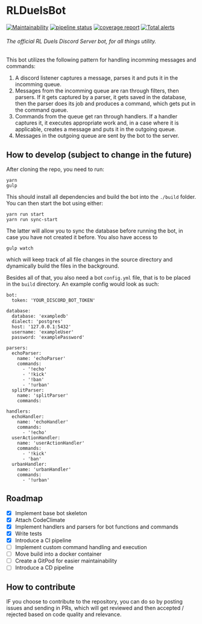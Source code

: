 # RLDuelsBot
[![Maintainability](https://api.codeclimate.com/v1/badges/67c0a3ae434c3fb8f0b7/maintainability)](https://codeclimate.com/github/Kamilczak020/RLDuelsBot/maintainability)
[![pipeline status](https://gitlab.com/Kamilczak020/rlduelsbot/badges/master/pipeline.svg)](https://gitlab.com/Kamilczak020/rlduelsbot/commits/master)
[![coverage report](https://gitlab.com/Kamilczak020/rlduelsbot/badges/master/coverage.svg)](https://gitlab.com/Kamilczak020/rlduelsbot/commits/master)
[![Total alerts](https://img.shields.io/lgtm/alerts/g/Kamilczak020/RLDuelsBot.svg?logo=lgtm&logoWidth=18)](https://lgtm.com/projects/g/Kamilczak020/RLDuelsBot/alerts/)

###### The official RL Duels Discord Server bot, for all things utility.

This bot utilizes the following pattern for handling incomming messages and commands:

1. A discord listener captures a message, parses it and puts it in the incomming queue.
2. Messages from the incomming queue are ran through filters, then parsers.
If it gets captured by a parser, it gets saved in the database, then the parser does its job and produces a command,
which gets put in the command queue.
3. Commands from the queue get ran through handlers. If a handler captures it, it executes appropriate work and,
in a case where it is applicable, creates a message and puts it in the outgoing queue.
4. Messages in the outgoing queue are sent by the bot to the server.


## How to develop (subject to change in the future)

After cloning the repo, you need to run:
```
yarn
gulp
```

This should install all dependencies and build the bot into the `./build` folder.
You can then start the bot using either:
```
yarn run start
yarn run sync-start
```
The latter will allow you to sync the database before running the bot, in case you have not created it before.
You also have access to 
```
gulp watch
```
which will keep track of all file changes in the source directory and dynamically build the files in the background.

Besides all of that, you also need a bot `config.yml` file, that is to be placed in the `build` directory.
An example config would look as such:
```
bot:
  token: 'YOUR_DISCORD_BOT_TOKEN'

database:
  database: 'exampledb'
  dialect: 'postgres'
  host: '127.0.0.1:5432'
  username: 'exampleUser'
  password: 'examplePassword'

parsers:
  echoParser:
    name: 'echoParser'
    commands:
      - '!echo'
      - '!kick'
      - '!ban'
      - '!urban'
  splitParser:
    name: 'splitParser'
    commands:

handlers:
  echoHandler:
    name: 'echoHandler'
    commands:
      - '!echo'
  userActionHandler:
    name: 'userActionHandler'
    commands: 
      - '!kick'
      - 'ban'
  urbanHandler:
    name: 'urbanHandler'
    commands:
      - '!urban'
```

## Roadmap
- [x] Implement base bot skeleton
- [x] Attach CodeClimate
- [x] Implement handlers and parsers for bot functions and commands
- [x] Write tests
- [x] Introduce a CI pipeline
- [ ] Implement custom command handling and execution
- [ ] Move build into a docker container
- [ ] Create a GitPod for easier maintainability
- [ ] Introduce a CD pipeline

## How to contribute
IF you choose to contribute to the repository, you can do so by posting issues and sending in PRs, 
which will get reviewed and then accepted / rejected based on code quality and relevance.